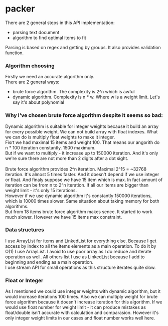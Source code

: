 # packer

There are 2 general steps in this API implementation: <br>
- parsing text document
- algorithm to find optimal items to fit

Parsing is based on regex and getting by groups. It also provides validation function.<br>

### Algorithm choosing
Firstly we need an accurate algorithm only. <br>
There are 2 general ways:<br>
- brute force algorithm. The complexity is 2^n which is awful
- dynamic algorithm. Complexity is n * w. Where w is a weight limit. Let's say it's about polynomial

### Why I've chosen brute force algorithm despite it seems so bad:
Dynamic algorithm is suitable for integer weights because it build an array for every possible weight. 
We can not build array with float indexes. What we can do is multiply float weights to make it integer.<br>
Fisrt we had maximal 15 items and weight 100. That means our angorith do n * 100 iteration constantly. 1500 maximum.<br>
But if we want to multiply - it increase up to 150000 iteration. And it's only we're sure there are not more than 2 digits after a dot sight.<br>
<br>
Brute force algorithm provides 2^n iteration. Maximal 2^15 = ~32768 iteration. It's almost 5 times faster. And it doesn't depend if we use integer or float.
And finaly suppose we have 15 item which is max. In fact amount of iteration can be from n to 2^n iteration. If all our items are bigger than weight limit - it's only 15 iterations.<br>
However if we use dynamic algorithm it's constantly 150000 iterations, which is 10000 times slower. 
Same situation about taking memory for both algorithms.<br> 
But from 18 items brute force algorithm makes sence. It started to work much slower. However we have 15 items max constraint.

### Data structures
I use ArrayList for items and LinkedList for everything else. Because I get access by index to all the items elements as a main operation.
To do it by O(1) I use ArrayList. I avoid to use poor array as I do reduce and iterate operation as well.
All others list I use as LinkedList because I add to beginning and ending as a main operation.<br>
I use stream API for small operations as this structure iterates quite slow.

### Float or Integer
As I mentioned we could use integer weights with dynamic algorithm, but it would increase iterations 100 times.
Also we can multiply weight for brute force algorithm because it doesn't increase iteration for this algorithm. 
If we would use float number for weight limit - it can produce mistakes as float/double isn't accurate with calculation and comparasion. However it's only integer weight limits in our cases and float number works well here.
